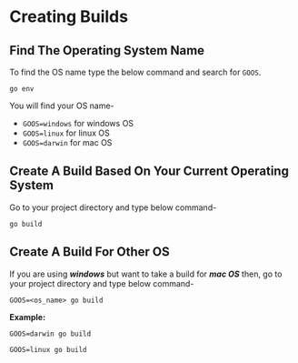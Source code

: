 # Creating Builds

## Find The Operating System Name

To find the OS name type the below command and search for `GOOS`.
```
go env
```

You will find your OS name-
* `GOOS=windows` for windows OS
* `GOOS=linux` for linux OS
* `GOOS=darwin` for mac OS


## Create A Build Based On Your Current Operating System

Go to your project directory and type below command-

```
go build
```


## Create A Build For Other OS

If you are using ***windows*** but want to take a build for ***mac OS*** then, go to your project directory and type below command-

`GOOS=<os_name> go build`

**Example:**
```
GOOS=darwin go build

GOOS=linux go build
```